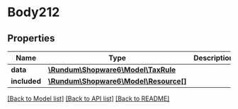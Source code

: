 # Body212

## Properties
Name | Type | Description | Notes
------------ | ------------- | ------------- | -------------
**data** | [**\Rundum\Shopware6\Model\TaxRule**](TaxRule.md) |  | [optional] 
**included** | [**\Rundum\Shopware6\Model\Resource[]**](Resource.md) |  | [optional] 

[[Back to Model list]](../../README.md#documentation-for-models) [[Back to API list]](../../README.md#documentation-for-api-endpoints) [[Back to README]](../../README.md)

